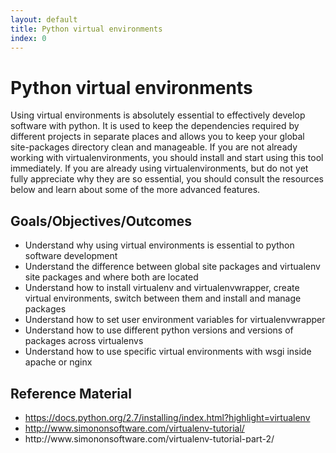 ```yaml
---
layout: default
title: Python virtual environments 
index: 0
---
```


Python virtual environments
===========================

Using virtual environments is absolutely essential to effectively develop software with python. It is used to keep the dependencies required by different projects in separate places and allows you to keep your global site-packages directory clean and manageable. If you are not already working with virtualenvironments, you should install and start using this tool immediately. If you are already using virtualenvironments, but do not yet fully appreciate why they are so essential, you should consult the resources below and learn about some of the more advanced features.

Goals/Objectives/Outcomes
-------------------------

* Understand why using virtual environments is essential to python software development
* Understand the difference between global site packages and virtualenv site packages and where both are located
* Understand how to install virtualenv and virtualenvwrapper, create virtual environments, switch between them and install and manage packages
* Understand how to set user environment variables for virtualenvwrapper
* Understand how to use different python versions and versions of packages across virtualenvs
* Understand how to use specific virtual environments with wsgi inside apache or nginx

Reference Material
------------------

* https://docs.python.org/2.7/installing/index.html?highlight=virtualenv
* http://www.simononsoftware.com/virtualenv-tutorial/
* http://www.simononsoftware.com/virtualenv-tutorial-part-2/
* http://iamzed.com/2009/05/07/a-primer-on-virtualenv/
* http://www.saltycrane.com/blog/2009/05/notes-using-pip-and-virtualenv-django/
* http://www.sitepoint.com/virtual-environments-python-made-easy/
* http://www.dabapps.com/blog/introduction-to-pip-and-virtualenv-python/

Measures of Success
-------------------

* Participant can articulate why using virtual environments is so essential
* Participant is successfully using virtual environments for their python projects
* Participant has successfully deployed a virtualenvironment using a wsgi wrapper inside a web server
